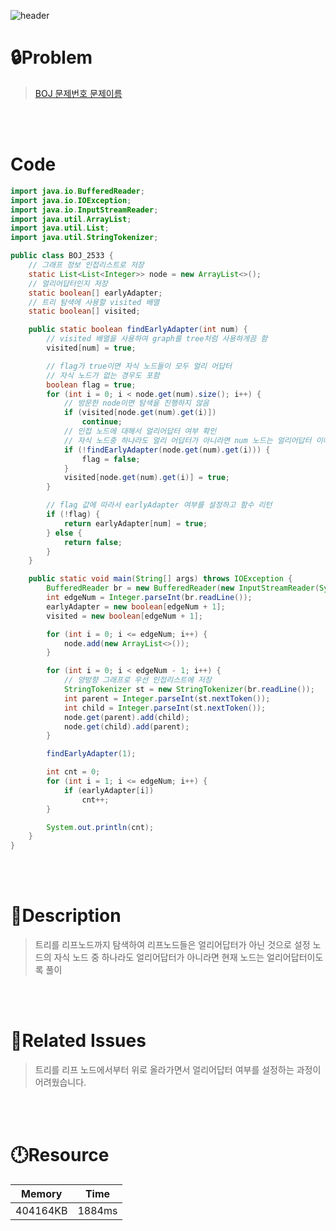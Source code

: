 ![header](https://capsule-render.vercel.app/api?type=waving&height=200&color=0:B2E6FF,100:FFB2D6&text=BOJ%202533&fontColor=FFFFFF&fontAlign=80&fontAlignY=35&fontSize=50)

# **🔒Problem**

> [BOJ 문제번호 문제이름](https://www.acmicpc.net/problem/2533)

<br>
<br>

# **Code**

```java
import java.io.BufferedReader;
import java.io.IOException;
import java.io.InputStreamReader;
import java.util.ArrayList;
import java.util.List;
import java.util.StringTokenizer;

public class BOJ_2533 {
    // 그래프 정보 인접리스트로 저장
    static List<List<Integer>> node = new ArrayList<>();
    // 얼리어답터인지 저장
    static boolean[] earlyAdapter;
    // 트리 탐색에 사용할 visited 배열
    static boolean[] visited;

    public static boolean findEarlyAdapter(int num) {
        // visited 배열을 사용하여 graph를 tree처럼 사용하게끔 함
        visited[num] = true;

        // flag가 true이면 자식 노드들이 모두 얼리 어답터
        // 자식 노드가 없는 경우도 포함
        boolean flag = true;
        for (int i = 0; i < node.get(num).size(); i++) {
            // 방문한 node이면 탐색을 진행하지 않음
            if (visited[node.get(num).get(i)])
                continue;
            // 인접 노드에 대해서 얼리어답터 여부 확인
            // 자식 노드중 하나라도 얼리 어답터가 아니라면 num 노드는 얼리어답터 이어야 함
            if (!findEarlyAdapter(node.get(num).get(i))) {
                flag = false;
            }
            visited[node.get(num).get(i)] = true;
        }

        // flag 값에 따라서 earlyAdapter 여부를 설정하고 함수 리턴
        if (!flag) {
            return earlyAdapter[num] = true;
        } else {
            return false;
        }
    }

    public static void main(String[] args) throws IOException {
        BufferedReader br = new BufferedReader(new InputStreamReader(System.in));
        int edgeNum = Integer.parseInt(br.readLine());
        earlyAdapter = new boolean[edgeNum + 1];
        visited = new boolean[edgeNum + 1];

        for (int i = 0; i <= edgeNum; i++) {
            node.add(new ArrayList<>());
        }

        for (int i = 0; i < edgeNum - 1; i++) {
            // 양방향 그래프로 우선 인접리스트에 저장
            StringTokenizer st = new StringTokenizer(br.readLine());
            int parent = Integer.parseInt(st.nextToken());
            int child = Integer.parseInt(st.nextToken());
            node.get(parent).add(child);
            node.get(child).add(parent);
        }

        findEarlyAdapter(1);

        int cnt = 0;
        for (int i = 1; i <= edgeNum; i++) {
            if (earlyAdapter[i])
                cnt++;
        }

        System.out.println(cnt);
    }
}
```

<br>
<br>

# **🔑Description**

> 트리를 리프노드까지 탐색하여 리프노드들은 얼리어답터가 아닌 것으로 설정
> 노드의 자식 노드 중 하나라도 얼리어답터가 아니라면 현재 노드는 얼리어답터이도록 풀이

<br>
<br>

# **📑Related Issues**

> 트리를 리프 노드에서부터 위로 올라가면서 얼리어답터 여부를 설정하는 과정이 어려웠습니다.

<br>
<br>

# **🕛Resource**

| Memory   | Time   |
| -------- | ------ |
| 404164KB | 1884ms |
